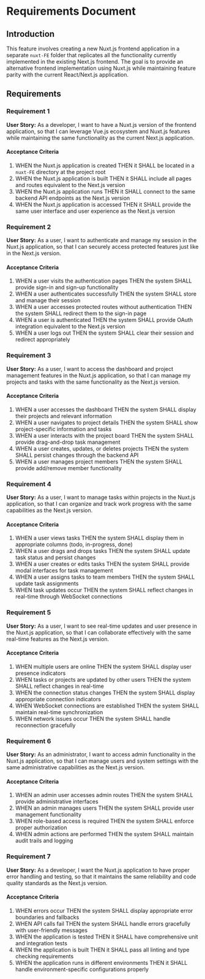 # Requirements Document

## Introduction

This feature involves creating a new Nuxt.js frontend application in a separate `nuxt-FE` folder that replicates all the functionality currently implemented in the existing Next.js frontend. The goal is to provide an alternative frontend implementation using Nuxt.js while maintaining feature parity with the current React/Next.js application.

## Requirements

### Requirement 1

**User Story:** As a developer, I want to have a Nuxt.js version of the frontend application, so that I can leverage Vue.js ecosystem and Nuxt.js features while maintaining the same functionality as the current Next.js application.

#### Acceptance Criteria

1. WHEN the Nuxt.js application is created THEN it SHALL be located in a `nuxt-FE` directory at the project root
2. WHEN the Nuxt.js application is built THEN it SHALL include all pages and routes equivalent to the Next.js version
3. WHEN the Nuxt.js application runs THEN it SHALL connect to the same backend API endpoints as the Next.js version
4. WHEN the Nuxt.js application is accessed THEN it SHALL provide the same user interface and user experience as the Next.js version

### Requirement 2

**User Story:** As a user, I want to authenticate and manage my session in the Nuxt.js application, so that I can securely access protected features just like in the Next.js version.

#### Acceptance Criteria

1. WHEN a user visits the authentication pages THEN the system SHALL provide sign-in and sign-up functionality
2. WHEN a user authenticates successfully THEN the system SHALL store and manage their session
3. WHEN a user accesses protected routes without authentication THEN the system SHALL redirect them to the sign-in page
4. WHEN a user is authenticated THEN the system SHALL provide OAuth integration equivalent to the Next.js version
5. WHEN a user logs out THEN the system SHALL clear their session and redirect appropriately

### Requirement 3

**User Story:** As a user, I want to access the dashboard and project management features in the Nuxt.js application, so that I can manage my projects and tasks with the same functionality as the Next.js version.

#### Acceptance Criteria

1. WHEN a user accesses the dashboard THEN the system SHALL display their projects and relevant information
2. WHEN a user navigates to project details THEN the system SHALL show project-specific information and tasks
3. WHEN a user interacts with the project board THEN the system SHALL provide drag-and-drop task management
4. WHEN a user creates, updates, or deletes projects THEN the system SHALL persist changes through the backend API
5. WHEN a user manages project members THEN the system SHALL provide add/remove member functionality

### Requirement 4

**User Story:** As a user, I want to manage tasks within projects in the Nuxt.js application, so that I can organize and track work progress with the same capabilities as the Next.js version.

#### Acceptance Criteria

1. WHEN a user views tasks THEN the system SHALL display them in appropriate columns (todo, in-progress, done)
2. WHEN a user drags and drops tasks THEN the system SHALL update task status and persist changes
3. WHEN a user creates or edits tasks THEN the system SHALL provide modal interfaces for task management
4. WHEN a user assigns tasks to team members THEN the system SHALL update task assignments
5. WHEN task updates occur THEN the system SHALL reflect changes in real-time through WebSocket connections

### Requirement 5

**User Story:** As a user, I want to see real-time updates and user presence in the Nuxt.js application, so that I can collaborate effectively with the same real-time features as the Next.js version.

#### Acceptance Criteria

1. WHEN multiple users are online THEN the system SHALL display user presence indicators
2. WHEN tasks or projects are updated by other users THEN the system SHALL reflect changes in real-time
3. WHEN the connection status changes THEN the system SHALL display appropriate connection indicators
4. WHEN WebSocket connections are established THEN the system SHALL maintain real-time synchronization
5. WHEN network issues occur THEN the system SHALL handle reconnection gracefully

### Requirement 6

**User Story:** As an administrator, I want to access admin functionality in the Nuxt.js application, so that I can manage users and system settings with the same administrative capabilities as the Next.js version.

#### Acceptance Criteria

1. WHEN an admin user accesses admin routes THEN the system SHALL provide administrative interfaces
2. WHEN an admin manages users THEN the system SHALL provide user management functionality
3. WHEN role-based access is required THEN the system SHALL enforce proper authorization
4. WHEN admin actions are performed THEN the system SHALL maintain audit trails and logging

### Requirement 7

**User Story:** As a developer, I want the Nuxt.js application to have proper error handling and testing, so that it maintains the same reliability and code quality standards as the Next.js version.

#### Acceptance Criteria

1. WHEN errors occur THEN the system SHALL display appropriate error boundaries and fallbacks
2. WHEN API calls fail THEN the system SHALL handle errors gracefully with user-friendly messages
3. WHEN the application is tested THEN it SHALL have comprehensive unit and integration tests
4. WHEN the application is built THEN it SHALL pass all linting and type checking requirements
5. WHEN the application runs in different environments THEN it SHALL handle environment-specific configurations properly